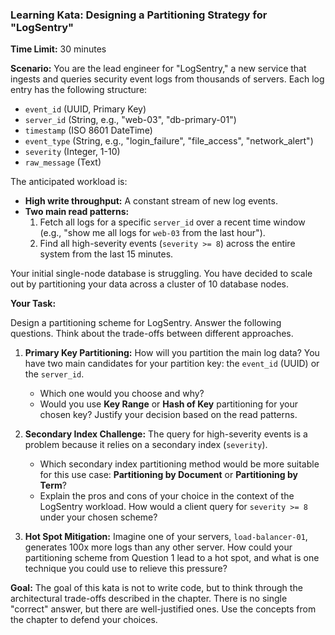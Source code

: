 ### Learning Kata: Designing a Partitioning Strategy for "LogSentry"

**Time Limit:** 30 minutes

**Scenario:**
You are the lead engineer for "LogSentry," a new service that ingests and queries security event logs from thousands of servers. Each log entry has the following structure:

- `event_id` (UUID, Primary Key)
- `server_id` (String, e.g., "web-03", "db-primary-01")
- `timestamp` (ISO 8601 DateTime)
- `event_type` (String, e.g., "login_failure", "file_access", "network_alert")
- `severity` (Integer, 1-10)
- `raw_message` (Text)

The anticipated workload is:

- **High write throughput:** A constant stream of new log events.
- **Two main read patterns:**
  1.  Fetch all logs for a specific `server_id` over a recent time window (e.g., "show me all logs for `web-03` from the last hour").
  2.  Find all high-severity events (`severity >= 8`) across the entire system from the last 15 minutes.

Your initial single-node database is struggling. You have decided to scale out by partitioning your data across a cluster of 10 database nodes.

**Your Task:**

Design a partitioning scheme for LogSentry. Answer the following questions. Think about the trade-offs between different approaches.

1.  **Primary Key Partitioning:** How will you partition the main log data? You have two main candidates for your partition key: the `event_id` (UUID) or the `server_id`.
    - Which one would you choose and why?
    - Would you use **Key Range** or **Hash of Key** partitioning for your chosen key? Justify your decision based on the read patterns.

2.  **Secondary Index Challenge:** The query for high-severity events is a problem because it relies on a secondary index (`severity`).
    - Which secondary index partitioning method would be more suitable for this use case: **Partitioning by Document** or **Partitioning by Term**?
    - Explain the pros and cons of your choice in the context of the LogSentry workload. How would a client query for `severity >= 8` under your chosen scheme?

3.  **Hot Spot Mitigation:** Imagine one of your servers, `load-balancer-01`, generates 100x more logs than any other server. How could your partitioning scheme from Question 1 lead to a hot spot, and what is one technique you could use to relieve this pressure?

**Goal:**
The goal of this kata is not to write code, but to think through the architectural trade-offs described in the chapter. There is no single "correct" answer, but there are well-justified ones. Use the concepts from the chapter to defend your choices.
